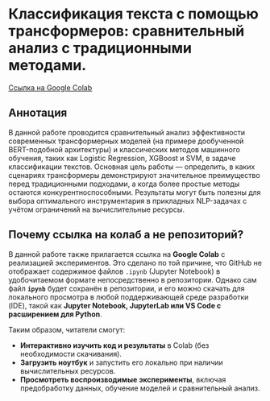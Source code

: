 # Классификация текста с помощью трансформеров: сравнительный анализ с традиционными методами.

[Ссылка на Google Colab](https://colab.research.google.com/drive/11KePQWrrzquSrzvSeDm60C3YqN2SDP__?usp=sharing)

## Аннотация
В данной работе проводится сравнительный анализ эффективности современных трансформерных моделей (на примере дообученной BERT-подобной архитектуры) и классических методов машинного обучения, таких как Logistic Regression, XGBoost и SVM, в задаче классификации текстов. Основная цель работы — определить, в каких сценариях трансформеры демонстрируют значительное преимущество перед традиционными подходами, а когда более простые методы остаются конкурентноспособными. Результаты могут быть полезны для выбора оптимального инструментария в прикладных NLP-задачах с учётом ограничений на вычислительные ресурсы.

## Почему ссылка на колаб а не репозиторий?
В данной работе также прилагается ссылка на **Google Colab** с реализацией экспериментов. Это сделано по той причине, что GitHub не отображает содержимое файлов `.ipynb` (Jupyter Notebook) в удобочитаемом формате непосредственно в репозитории. Однако сам файл **`ipynb`** будет сохранён в репозитории, и его можно скачать для локального просмотра в любой поддерживающей среде разработки (IDE), такой как **Jupyter Notebook, JupyterLab или VS Code с расширением для Python**.  

Таким образом, читатели смогут:  
- **Интерактивно изучить код и результаты** в Colab (без необходимости скачивания).  
- **Загрузить ноутбук** и запустить его локально при наличии вычислительных ресурсов.  
- **Просмотреть воспроизводимые эксперименты**, включая предобработку данных, обучение моделей и сравнительный анализ.  
